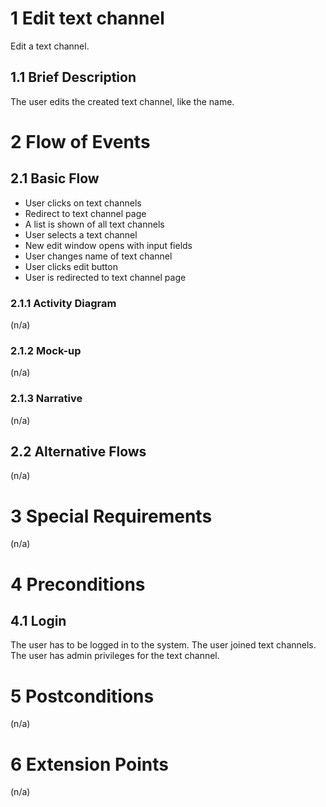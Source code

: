 # 1 Edit text channel
Edit a text channel.

## 1.1 Brief Description
The user edits the created text channel, like the name.

# 2 Flow of Events
## 2.1 Basic Flow
- User clicks on text channels
- Redirect to text channel page
- A list is shown of all text channels
- User selects a text channel
- New edit window opens with input fields
- User changes name of text channel
- User clicks edit button
- User is redirected to text channel page

### 2.1.1 Activity Diagram
(n/a)

### 2.1.2 Mock-up
(n/a)

### 2.1.3 Narrative
(n/a)

## 2.2 Alternative Flows
(n/a)

# 3 Special Requirements
(n/a)

# 4 Preconditions
## 4.1 Login
The user has to be logged in to the system.
The user joined text channels.
The user has admin privileges for the text channel.

# 5 Postconditions
(n/a)

# 6 Extension Points
(n/a)
